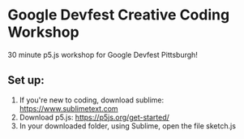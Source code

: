 # Google Devfest Creative Coding Workshop

30 minute p5.js workshop for Google Devfest Pittsburgh!


## Set up:
1. If you're new to coding, download sublime: https://www.sublimetext.com
2. Download p5.js: https://p5js.org/get-started/
3. In your downloaded folder, using Sublime, open the file sketch.js
